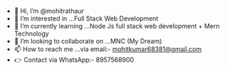 - 👋 Hi, I’m @mohitrathaur
- 👀 I’m interested in ...Full Stack Web Development 
- 🌱 I’m currently learning ...Node Js full stack web development + Mern Technology
- 💞️ I’m looking to collaborate on ...MNC (My Dream)
- 📫 How to reach me ...via email:- mohitkumar68381@gmail.com
- 👉 Contact via WhatsApp:- 8957568900
<!---
codwithmohit/codwithmohit is a ✨ special ✨ repository because its `README.md` (this file) appears on your GitHub profile.
You can click the Preview link to take a look at your changes.
--->
